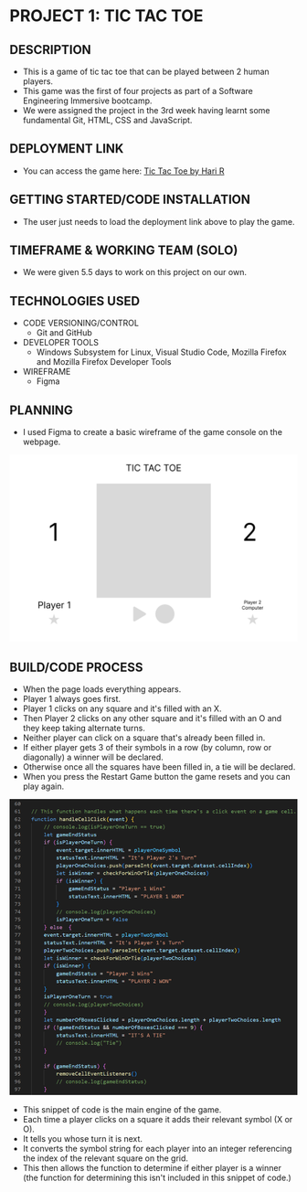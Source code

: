 # PROJECT 1: TIC TAC TOE

## DESCRIPTION
- This is a game of tic tac toe that can be played between 2 human players.
- This game was the first of four projects as part of a Software Engineering Immersive bootcamp.
- We were assigned the project in the 3rd week having learnt some fundamental Git, HTML, CSS and JavaScript.


## DEPLOYMENT LINK
- You can access the game here: [Tic Tac Toe by Hari R](https://hpramanathan.github.io/Project1-TicTacToe/)


## GETTING STARTED/CODE INSTALLATION
- The user just needs to load the deployment link above to play the game.


## TIMEFRAME & WORKING TEAM (SOLO)
- We were given 5.5 days to work on this project on our own.


## TECHNOLOGIES USED
- CODE VERSIONING/CONTROL
  - Git and GitHub
- DEVELOPER TOOLS
  - Windows Subsystem for Linux, Visual Studio Code, Mozilla Firefox and Mozilla Firefox Developer Tools
- WIREFRAME
  - Figma


## PLANNING
- I used Figma to create a basic wireframe of the game console on the webpage.

![My Wireframe](wireframe.jpg)


## BUILD/CODE PROCESS
- When the page loads everything appears.
- Player 1 always goes first.
- Player 1 clicks on any square and it's filled with an X.
- Then Player 2 clicks on any other square and it's filled with an O and they keep taking alternate turns.
- Neither player can click on a square that's already been filled in.
- If either player gets 3 of their symbols in a row (by column, row or diagonally) a winner will be declared.
- Otherwise once all the squares have been filled in, a tie will be declared.
- When you press the Restart Game button the game resets and you can play again. 

![Code Snippet 1](Snippet1.png)

- This snippet of code is the main engine of the game.
- Each time a player clicks on a square it adds their relevant symbol (X or O).
- It tells you whose turn it is next.
- It converts the symbol string for each player into an integer referencing the index of the relevant square on the grid.
- This then allows the function to determine if either player is a winner (the function for determining this isn't included in this snippet of code.)

